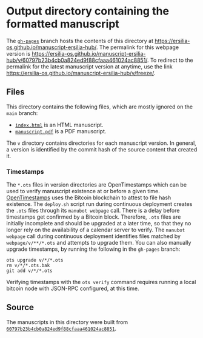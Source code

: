 # Output directory containing the formatted manuscript

The [`gh-pages`](https://github.com/ersilia-os/manuscript-ersilia-hub/tree/gh-pages) branch hosts the contents of this directory at <https://ersilia-os.github.io/manuscript-ersilia-hub/>.
The permalink for this webpage version is <https://ersilia-os.github.io/manuscript-ersilia-hub/v/60797b23b4cb0a824ed9f88cfaaa461024ac8851/>.
To redirect to the permalink for the latest manuscript version at anytime, use the link <https://ersilia-os.github.io/manuscript-ersilia-hub/v/freeze/>.

## Files

This directory contains the following files, which are mostly ignored on the `main` branch:

+ [`index.html`](index.html) is an HTML manuscript.
+ [`manuscript.pdf`](manuscript.pdf) is a PDF manuscript.

The `v` directory contains directories for each manuscript version.
In general, a version is identified by the commit hash of the source content that created it.

### Timestamps

The `*.ots` files in version directories are OpenTimestamps which can be used to verify manuscript existence at or before a given time.
[OpenTimestamps](https://opentimestamps.org/) uses the Bitcoin blockchain to attest to file hash existence.
The `deploy.sh` script run during continuous deployment creates the `.ots` files through its `manubot webpage` call.
There is a delay before timestamps get confirmed by a Bitcoin block.
Therefore, `.ots` files are initially incomplete and should be upgraded at a later time, so that they no longer rely on the availability of a calendar server to verify.
The `manubot webpage` call during continuous deployment identifies files matched by `webpage/v/**/*.ots` and attempts to upgrade them.
You can also manually upgrade timestamps, by running the following in the `gh-pages` branch:

```shell
ots upgrade v/*/*.ots
rm v/*/*.ots.bak
git add v/*/*.ots
```

Verifying timestamps with the `ots verify` command requires running a local bitcoin node with JSON-RPC configured, at this time.

## Source

The manuscripts in this directory were built from
[`60797b23b4cb0a824ed9f88cfaaa461024ac8851`](https://github.com/ersilia-os/manuscript-ersilia-hub/commit/60797b23b4cb0a824ed9f88cfaaa461024ac8851).
